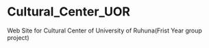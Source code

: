 # Cultural_Center_UOR
Web Site for Cultural Center of University of Ruhuna(Frist Year group project)
